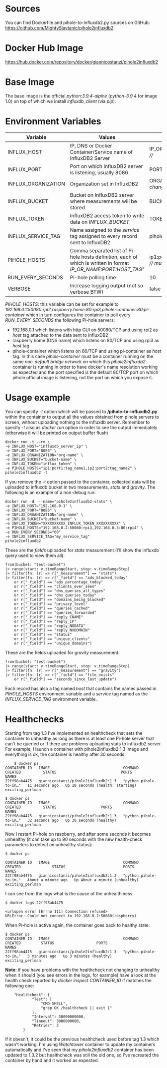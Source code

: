 # Sources

You can find Dockerfile and pihole-to-influxdb2.py sources on GitHub:
https://github.com/MightySlaytanic/pihole2influxdb2

# Docker Hub Image

https://hub.docker.com/repository/docker/giannicostanzi/pihole2influxdb2

# Base Image

The base image is the official *python:3.9.4-alpine* (*python-3.9.4* for image 1.0) on top of which we install *influxdb_client* (via *pip*).

# Environment Variables

| Variable | Values |Default|
|-------------|-----------|-----------|
| INFLUX_HOST|IP, DNS or Docker Container/Service name of InfluxDB2 Server |IP_OR_NAME *// must be changed //*|
| INFLUX_PORT|Port on which InfluxDB2 server is listening, usually 8086 |PORT *// must be changed //*|
| INFLUX_ORGANIZATION| Organization set in InfluxDB2 |ORGANIZATION *// must be changed //*|
| INFLUX_BUCKET | Bucket on InfluxDB2 server where measurements will be stored |BUCKET *// must be changed //*|
| INFLUX_TOKEN | InfluxDB2 access token to write data on *INFLUX_BUCKET* |TOKEN *// must be changed //*|
| INFLUX_SERVICE_TAG | Name assigned to the *service* tag assigned to every record sent to InfluxDB2 | pihole
| PIHOLE_HOSTS | Comma separated list of Pi-hole hosts definition, each of which is written in format *IP_OR_NAME:PORT:HOST_TAG*"|ip1:port1:name1,ip2:port2:name2 *// must be changed //*|
| RUN_EVERY_SECONDS | Pi-hole polling time | 10
| VERBOSE | Increase logging output (not so verbose BTW) |false

*PIHOLE_HOSTS*: this variable can be set for example to *192.168.0.1:50080:rpi2,raspberry.home:80:rpi3,pihole-container:80:pi-container* which in turn configures the container to poll every *RUN_EVERY_SECONDS* the following Pi-hole servers:
* 192.168.0.1 which listens with http GUI on 50080/TCP and using rpi2 as *host* tag attached to the data sent to InfluxDB2
* raspberry.home (DNS name) which listens on 80/TCP and using rpi3 as *host* tag
* pihole-container which listens on 80/TCP and using pi-container as *host* tag. In this case *pihole-container* must be a container running on the same *non-default bridge network* on which this *pihole2influxdb2* container is running in order to have docker's name resolution working as expected and the port specified is the default 80/TCP port on which pihole official image is listening, not the port on which you expose it.

# Usage example

You can specify *-t* option which will be passed to **/pihole-to-influxdb2.py** within the container to output all the values obtained from pihole servers to screen, without uploading nothing to the influxdb server. Remember to specify *-t* also as *docker run* option in order to see the output immediately (otherwise it will be printed on output buffer flush)

    docker run -t --rm \
	-e INFLUX_HOST="influxdb_server_ip" \
	-e INFLUX_PORT="8086" \
	-e INFLUX_ORGANIZATION="org-name" \
	-e INFLUX_BUCKET="bucket-name" \
	-e INFLUX_TOKEN="influx_token" \
	-e PIHOLE_HOSTS="ip1:port1:tag_name1,ip2:port2:tag_name2" \
	pihole2influxdb2 -t

If you remove the *-t* option passed to the container, collected data will be uploaded to influxdb bucket in two measurements, *stats* and *gravity*. The following is an example of a non-debug run:

    docker run -d  --name="pihole2influxdb2-stats" \
	-e INFLUX_HOST="192.168.0.1" \
	-e INFLUX_PORT="8086" \
	-e INFLUX_ORGANIZATION="org-name" \
	-e INFLUX_BUCKET="bucket-name" \
	-e INFLUX_TOKEN="XXXXXXXXXX_INFLUX_TOKEN_XXXXXXXXXX" \
	-e PIHOLE_HOSTS="192.168.0.2:50080:rpi3,192.168.0.3:80:rpi4" \
	-e RUN_EVERY_SECONDS="60"
	-e INFLUX_SERVICE_TAG="my_service_tag"
	pihole2influxdb2

These are the *fields* uploaded for *stats* measurement (I'll show the influxdb query used to view them all):
   
    from(bucket: "test-bucket")
    |> range(start: v.timeRangeStart, stop: v.timeRangeStop)
    |> filter(fn: (r) => r["_measurement"] == "stats")
    |> filter(fn: (r) => r["_field"] == "ads_blocked_today" 
    	or r["_field"] == "ads_percentage_today" 
    	or r["_field"] == "clients_ever_seen" 
    	or r["_field"] == "dns_queries_all_types" 
    	or r["_field"] == "dns_queries_today" 
    	or r["_field"] == "domains_being_blocked" 
    	or r["_field"] == "privacy_level" 
    	or r["_field"] == "queries_cached" 
    	or r["_field"] == "queries_forwarded" 
    	or r["_field"] == "reply_CNAME" 
    	or r["_field"] == "reply_IP" 
    	or r["_field"] == "reply_NODATA" 
    	or r["_field"] == "reply_NXDOMAIN" 
    	or r["_field"] == "status" 
    	or r["_field"] == "unique_clients" 
    	or r["_field"] == "unique_domains")

These are the fields uploaded for *gravity* measurement:

 	from(bucket: "test-bucket")
  	|> range(start: v.timeRangeStart, stop: v.timeRangeStop)
  	|> filter(fn: (r) => r["_measurement"] == "gravity")
  	|> filter(fn: (r) => r["_field"] == "file_exists" 
  		or r["_field"] == "seconds_since_last_update")

Each record has also a tag named *host* that contains the names passed in *PIHOLE_HOSTS* environment variable and a *service* tag named as the *INFLUX_SERVICE_TAG* environment variable.

# Healthchecks

Starting from tag 1.3 I've implemented an healthcheck that sets the container to unhealthy as long as there is at least one Pi-hole server that can't be queried or if there are problems uploading stats to influxdb2 server. 
For example, I launch a container with pihole2influxdb2:1.3 image and everything is ok, the container is healthy after 30 seconds:

        $ docker ps
	CONTAINER ID   IMAGE                                 COMMAND                  CREATED          STATUS                             PORTS                                            NAMES
	22ff98ab4475   giannicostanzi/pihole2influxdb2:1.3   "python pihole-to-in…"   11 seconds ago   Up 10 seconds (health: starting)                                                    exciting_perlman

	$ docker ps
	CONTAINER ID   IMAGE                                 COMMAND                  CREATED          STATUS                    PORTS                                            NAMES
	22ff98ab4475   giannicostanzi/pihole2influxdb2:1.3   "python pihole-to-in…"   32 seconds ago   Up 30 seconds (healthy)                                                    exciting_perlman

Now I restart Pi-hole on raspberry, and after some seconds it becomes unhealthy (it can take up to 90 seconds with the new health-check parameters to detect an unhealthy status):

	$ docker ps 

	CONTAINER ID   IMAGE                                 COMMAND                  CREATED              STATUS                          PORTS                                            NAMES
	22ff98ab4475   giannicostanzi/pihole2influxdb2:1.3   "python pihole-to-in…"   About a minute ago   Up About a minute (unhealthy)                                                    exciting_perlman

I can see from the logs what is the cause of the unhealthiness:

	$ docker logs 22ff98ab4475

	<urlopen error [Errno 111] Connection refused>
	URLError: Could not connect to 192.168.0.2:50080(raspberry)

When Pi-hole is active again, the container goes back to healthy state:

	$ docker ps
	CONTAINER ID   IMAGE                                 COMMAND                  CREATED         STATUS                   PORTS                                            NAMES
	22ff98ab4475   giannicostanzi/pihole2influxdb2:1.3   "python pihole-to-in…"   3 minutes ago   Up 3 minutes (healthy)                                                    exciting_perlman

**Note:** if you have problems with the healthcheck not changing to unhealthy when it should (you see errors in the logs, for example) have a look at the health check reported by *docker inspect CONTAINER_ID* if matches the following one:

        "Healthcheck": {
                "Test": [
                    "CMD-SHELL",
                    "grep OK /healthcheck || exit 1"
                ],
                "Interval": 30000000000,
                "Timeout": 3000000000,
                "Retries": 3
            }
If it doesn't, it could be the previous healthcheck used before tag 1.3 which wasn't working. I'm using *Watchtower* container to update my containers automatically and I've seen that my *pihole2influxdb2* container has been updated to 1.3.2 but healthcheck was still the old one, so I've recreated the container by hand and it worked as expected.
